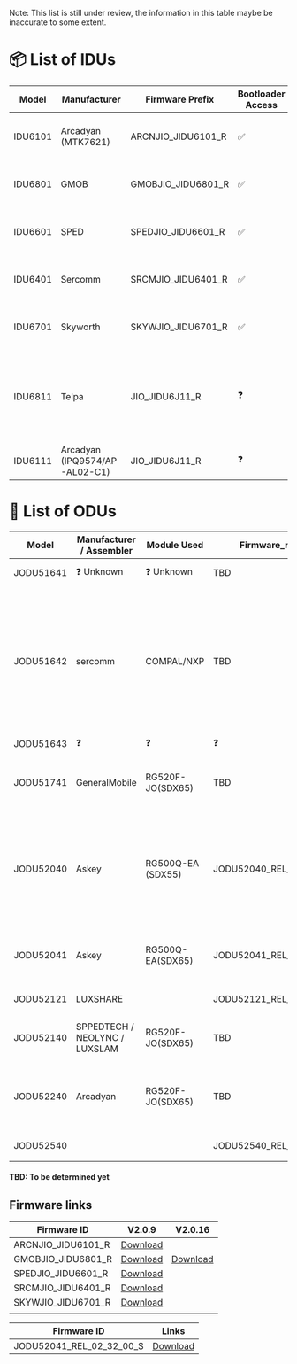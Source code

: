 
Note: This list is still under review, the information in this table maybe be inaccurate to some extent. 

# 📦 List of IDUs

| Model   | Manufacturer                  | Firmware Prefix    | Bootloader Access | DebugPorts | RootAccess | Openwrt_version | Known Issues ?                                          |
| ------- | ----------------------------- | ------------------ | ----------------- | ---------- | ---------- | --------------- | ------------------------------------------------------- |
| IDU6101 | Arcadyan (MTK7621)            | ARCNJIO_JIDU6101_R | ✅                 | uart       | ✅          | 21.02-SNAPSHOT  | 160mhz wont work on fw v2.0.9                           |
| IDU6801 | GMOB                          | GMOBJIO_JIDU6801_R | ✅                 | uart       | ✅          | 21.02-SNAPSHOT  | 160mhz wont work on fw v2.0.9                           |
| IDU6601 | SPED                          | SPEDJIO_JIDU6601_R | ✅                 | uart       | ✅          | 21.02-SNAPSHOT  | 160mhz wont work on fw v2.0.9                           |
| IDU6401 | Sercomm                       | SRCMJIO_JIDU6401_R | ✅                 | uart       | ✅          | 21.02-SNAPSHOT  | 160mhz wont work on fw v2.0.9                           |
| IDU6701 | Skyworth                      | SKYWJIO_JIDU6701_R | ✅                 | uart       | ✅          | 21.02-SNAPSHOT  | 160mhz wont work on fw v2.0.9                           |
| IDU6811 | Telpa                         | JIO_JIDU6J11_R     | ❓                 | uart       | ✅          | 19.07-SNAPSHOT  | Some users faced setting not persisting across reboots. |
| IDU6111 | Arcadyan (IPQ9574/AP-AL02-C1) | JIO_JIDU6J11_R     | ❓                 | uart       | ✅          | 19.07-SNAPSHOT  | LOCKED after fw >R.09                                   |

# 📡 List of ODUs
| Model     | Manufacturer / Assembler      | Module Used       | Firmware_release         | DebugPorts                                         | RootAccess                  | Extra Info                                                                                                                   |
| --------- | ----------------------------- | ----------------- | ------------------------ | -------------------------------------------------- | --------------------------- | ---------------------------------------------------------------------------------------------------------------------------- |
| JODU51641 | ❓ Unknown                     | ❓ Unknown         | TBD                      | uart❓ usb❓                                         | Not yet, Unconfirmed❓       |                                                                                                                              |
| JODU51642 | sercomm                       | COMPAL/NXP        | TBD                      | uart❓ usb✅(Only fastboot)                          | No❌, fastboot only device   | Fastboot is persistent for an entire boot duration if triggered correctly using hw reset btn. Device is bootloader unlocked. |
| JODU51643 | ❓                             | ❓                 | ❓                        | ❓                                                  | ❓                           |                                                                                                                              |
| JODU51741 | GeneralMobile                 | RG520F-JO(SDX65)  | TBD                      | uart❓ usb✅(exposes only fastboot)                  | No❌, fastboot only device   | Device is bootloader unlocked, flashing is possible.                                                                         |
| JODU52040 | Askey                         | RG500Q-EA (SDX55) | JODU52040_REL_07_27_00_S | uart✅(Password Locked) usb✅(Full adb shell access) | yes✅, via usb -> adb -> ssh | FW is full readonly, kernel lacks overlayfs support, ssh access isn't persistent.                                            |
| JODU52041 | Askey                         | RG500Q-EA(SDX65)  | JODU52041_REL_02_32_00_S | uart✅(Password Locked) usb✅(Full adb shell access) | yes✅, via usb -> adb -> ssh | Same as above. LOCKED on latest fw                                                                                           |
| JODU52121 | LUXSHARE                      |                   | JODU52121_REL_01_15_00_S | uart❓ usb❓                                         | Not yet, Unconfirmed❓       |                                                                                                                              |
| JODU52140 | SPPEDTECH / NEOLYNC / LUXSLAM | RG520F-JO(SDX65)  | TBD                      | uart✅ usb❌(doesn’t expose any port)                | No❌, uart console locked    | LOCKED on latest FW                                                                                                          |
| JODU52240 | Arcadyan                      | RG520F-JO(SDX65)  | TBD                      | uart❓ usb❓                                         | Not yet, Unconfirmed❓       | Latest FW updates have disabled the web UI abilities.                                                                        |
| JODU52540 |                               |                   | JODU52540_REL_25_01_05_S | uart❓ usb❓                                         | Not yet, Unconfirmed❓       |                                                                                                                              |
#### TBD: To be determined yet 


## Firmware links

| Firmware ID        | V2.0.9                                                                                | V2.0.16                                                            |
| ------------------ | ------------------------------------------------------------------------------------- | ------------------------------------------------------------------ |
| ARCNJIO_JIDU6101_R | [Download](https://mega.nz/file/q9oURIQb#--QU1QC0MsjTGuY_jh0NIB0XVuEL5Qh7fsrgT34bGCM) |                                                                    |
| GMOBJIO_JIDU6801_R | [Download](https://mega.nz/file/fhJi3BiZ#Dp_WtubqyFGhrk33rYGgdKgQUw7ax0FmUHaisNYmyd8) | [Download](https://mega.nz/folder/31YTlSbI#Ar-aQK605GZqI_1zc_PZtw) |
| SPEDJIO_JIDU6601_R | [Download](https://mega.nz/file/T5g03aLZ#AGr7fBJDbpa0dLXrL-bAdALjEBgAT1wVzL7ncA0RJq8) |                                                                    |
| SRCMJIO_JIDU6401_R | [Download](https://mega.nz/file/Pkh0SbpB#kBpW7ls7Y2GJ7Y47DmgzzHNd-OCBSEBUoMblwyovp_E) |                                                                    |
| SKYWJIO_JIDU6701_R | [Download](https://mega.nz/file/LgYkUTBJ#btKP77FlbvokfYR0mmBQCQEtCoLaAkIqjt7SpdKoiBI) |                                                                    |
|                    |                                                                                       |                                                                    |

| Firmware ID              | Links                                                                                 |
| ------------------------ | ------------------------------------------------------------------------------------- |
| JODU52041_REL_02_32_00_S | [Download](https://mega.nz/file/nsAwwDjT#Tme3W2k8VCRAB7b99L1wI0NVxwrBHB0_bJ51Ck2i0JQ) |
